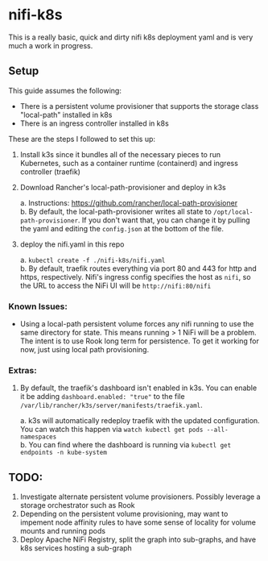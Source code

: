 # nifi-k8s
This is a really basic, quick and dirty nifi k8s deployment yaml and is very much a work in progress.

## Setup
This guide assumes the following:
- There is a persistent volume provisioner that supports the storage class "local-path" installed in k8s
- There is an ingress controller installed in k8s

These are the steps I followed to set this up:

1. Install k3s since it bundles all of the necessary pieces to run Kubernetes, such as a container runtime (containerd) and ingress controller (traefik)
2. Download Rancher's local-path-provisioner and deploy in k3s

    a. Instructions: https://github.com/rancher/local-path-provisioner  
    b. By default, the local-path-provisioner writes all state to `/opt/local-path-provisioner`. If you don't want that, you can change it by pulling the yaml and editing the `config.json` at the bottom of the file.  
3. deploy the nifi.yaml in this repo

    a. `kubectl create -f ./nifi-k8s/nifi.yaml`  
    b. By default, traefik routes everything via port 80 and 443 for http and https, respectively. Nifi's ingress config specifies the host as `nifi`, so the URL to access the NiFi UI will be `http://nifi:80/nifi`

### Known Issues:
- Using a local-path persistent volume forces any nifi running to use the same directory for state. This means running > 1 NiFi will be a problem. The intent is to use Rook long term for persistence. To get it working for now, just using local path provisioning.

### Extras:
1. By default, the traefik's dashboard isn't enabled in k3s. You can enable it be adding `dashboard.enabled: "true"` to the file `/var/lib/rancher/k3s/server/manifests/traefik.yaml`. 

    a. k3s will automatically redeploy traefik with the updated configuration. You can watch this happen via `watch kubectl get pods --all-namespaces`  
    b. You can find where the dashboard is running via `kubectl get endpoints -n kube-system`

## TODO:
1. Investigate alternate persistent volume provisioners. Possibly leverage a storage orchestrator such as Rook
2. Depending on the persistent volume provisioning, may want to impement node affinity rules to have some sense of locality for volume mounts and running pods
3. Deploy Apache NiFi Registry, split the graph into sub-graphs, and have k8s services hosting a sub-graph